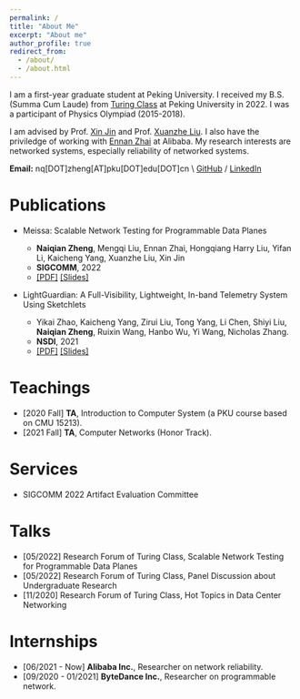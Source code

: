 ```yaml
---
permalink: /
title: "About Me"
excerpt: "About me"
author_profile: true
redirect_from: 
  - /about/
  - /about.html
---
```

I am a first-year graduate student at Peking University. I received my B.S. (Summa Cum Laude) from [Turing Class](https://cfcs.pku.edu.cn/english/research/turing_program/introduction1/index.htm) at Peking University in 2022. I was a participant of Physics Olympiad (2015-2018).

I am advised by Prof. [Xin Jin](https://xinjin.github.io/) and Prof. [Xuanzhe Liu](http://www.liuxuanzhe.com/). I also have the priviledge of working with [Ennan Zhai](https://ennanzhai.github.io/) at Alibaba. My research interests are networked systems, especially reliability of networked systems.

**Email:** nq[DOT]zheng[AT]pku[DOT]edu[DOT]cn \\
[GitHub](https://github.com/NaturezzZ)
 / [LinkedIn](https://www.linkedin.com/in/naiqian-zheng-05b36b1a5/)

Publications
======
- Meissa: Scalable Network Testing for Programmable Data Planes
  - **Naiqian Zheng**, Mengqi Liu, Ennan Zhai, Hongqiang Harry Liu, Yifan Li, Kaicheng Yang, Xuanzhe Liu, Xin Jin
  - **SIGCOMM**, 2022
  - [[PDF]](./files/SIGCOMM22-Meissa.pdf) [[Slides]](./files/SIGCOMM22-Meissa-Slides.pdf)

- LightGuardian: A Full-Visibility, Lightweight, In-band Telemetry System Using Sketchlets
  - Yikai Zhao, Kaicheng Yang, Zirui Liu, Tong Yang, Li Chen, Shiyi Liu, **Naiqian Zheng**, Ruixin Wang, Hanbo Wu, Yi Wang, Nicholas Zhang.
  - **NSDI**, 2021
  - [[PDF]](./files/NSDI21-LightGuardian.pdf) [[Slides]](./files/NSDI21-LightGuardian-Slides.pdf)

Teachings
======
- [2020 Fall] **TA**, Introduction to Computer System (a PKU course based on CMU 15213).
- [2021 Fall] **TA**, Computer Networks (Honor Track).

Services
======
- SIGCOMM 2022 Artifact Evaluation Committee

Talks
======
- [05/2022] Research Forum of Turing Class, Scalable Network Testing for Programmable Data Planes
- [05/2022] Research Forum of Turing Class, Panel Discussion about Undergraduate Research
- [11/2020] Research Forum of Turing Class, Hot Topics in Data Center Networking
  
Internships
======
- [06/2021 - Now] **Alibaba Inc.**, Researcher on network reliability.
- [09/2020 - 01/2021] **ByteDance Inc.**, Researcher on programmable network.